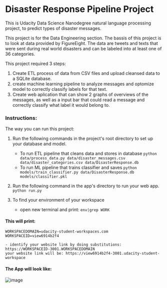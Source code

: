 # Disaster Response Pipeline Project
This is Udacity Data Science Nanodegree natural language processing project, to predict types of disaster messages.

This project is for the Data Engineering section. The bassis of this project is to look at data provided by FigureEight. The data are tweets and texts that were sent during real world disasters and can be labeled into at least one of 36 categories. 

This project required 3 steps:
  1. Create ETL process of data from CSV files and upload cleansed data to a SQLite database.
  2. create machine learning pipeline to analyze messages and optomize model to correctly classify labels for that text.
  3. Create web aplication that can show 2 graphs of overviews of the messages, as well as a input bar that could read a message and correctly classify what label it would belong to.


### Instructions:
The way you can run this project:

1. Run the following commands in the project's root directory to set up your database and model.

    - To run ETL pipeline that cleans data and stores in database
        `python data/process_data.py data/disaster_messages.csv data/disaster_categories.csv data/DisasterResponse.db`
    - To run ML pipeline that trains classifier and saves
        `python models/train_classifier.py data/DisasterResponse.db models/classifier.pkl`

2. Run the following command in the app's directory to run your web app.
    `python run.py`

3. To find your environment of your workspace  

    -  open new terminal and print: 
`env|grep WORK `

#### This will print: 
`WORKSPACEDOMAIN=udacity-student-workspaces.com WORKSPACEID=view6914b2f4`

    - identify your website link by doing substitutions: https://WORKSPACEID-3001.WORKSPACEDOMAIN 
    your website link will be: https://view6914b2f4-3001.udacity-student-workspace
    
#### The App will look like:
![image](https://user-images.githubusercontent.com/70536290/147861198-63764326-9115-49e0-b06f-8f0eb07a10bc.png)

    


